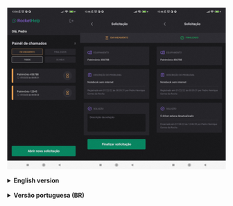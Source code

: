 ![altText](https://github.com/pedrocorrea2002/CallingHelp/blob/master/src/assets/AppScreenshot.jpg?raw=true)

<details close>
  <summary><b>English version</b></summary>

  ### ℹ️ About
  
  It's very common for who works with IT, that when a person in the office is having a problem with the computer, it's necessary to open a service call for someone of the IT come to solve the problem. CallingHelp is exactly for this, it allow users to open, visualize and put as "finished" the service calls.
  
<details>
<summary><b>⚠️ Requirements</b></summary>
  
  - node (Version 16.16.0 or superior) -- Not tested in lower versions
  - npm (Version 8.11.0 or superior) -- Not tested in lower versions
  - yarn (Version 1.12.19 or superior) -- Not tested in lower versions
  - expo (Version 5.5.1 or superior) -- Not tested in lower versions
  - Java(TM) SE Runtime Environment (Version 19.0.2 or superior) -- Not tested in lower versions
  <br>
  
  If you need some help to update or configure your environment [click here](https://www.notion.so/Atualiza-o-vers-es-diferentes-484cad4aa4354355b366d6524e7d2bc5) and [here](https://www.oracle.com/java/technologies/javase/jdk19-archive-downloads.html).
  <br>
  
  If you don't want to test the project on your own cellphone, you will need to install Android Studio, [see how to configure Android Studio in the minute 3:35](https://www.youtube.com/watch?v=ZGIU5aIRi9M).
</details>
  
  <details>
  <summary><b>▶️ How to execute the project</b></summary>
    
  >Access the folder where you want to download the project and execute the command below on your terminal to download the project or download manually by using the Github itself and then extract the .rar on the desired folder.
  >```
  >git clone https://github.com/pedrocorrea2002/CallingHelp.git
  >```
  >OBS: Certify if the address of the folder shown in the terminal is the same of the folder where you want to download the project before executing the command above.
  
  >After the project be downloaded, use this command to enter in the project's folder.
  >```
  >cd .\CallingHelp\
  >```
  
  >After that, execute the command below inside the project's folder to install the Node Modules.
  >```
  >yarn install
  >```
  
  >To execute the project use the command below, also inside of the project's folder.
  >```
  >expo run:android
  >```
  
  > If you are using the emulator of the Android Studio and after the executing of the command above, the emulator just open and the terminal pauses with the message "Opening name_of_the_device", press ctrl+c to stop the execution and execute the command again, now with the emulator opened.
</details>
  
  <details>
  <summary><b>📚 References</b></summary>
    
  This project was made based on the one showed during the event Ignite Lab 3 from [Rocketseat](https://www.rocketseat.com.br/).
  </details> 
</details>
<br>
<details close>
  <summary><b>Versão portuguesa (BR)</b></summary>
  
  ### ℹ️ Sobre
  
  É muito comum pra quem trabalha com TI, que quando uma pessoa no escritório está tendo um problema com o computador, é necessário abrir um chamado para que alguém da TI venha resolver o problema. RocketHelp é exatamente para isso, ele permite que os usuários abram, visualizem e marquem como "Finalidado" os chamados.
  
  <details>
  <summary><b>⚠️ Requisitos</b></summary>
  
  - node (Version 16.16.0 ou superior) -- Não testado em versões inferiores
  - npm (Version 8.11.0 ou superior) -- Não testado em versões inferiores
  - yarn (Version 1.12.19 ou superior) -- Não testado em versões inferiores
  - expo (Version 5.5.1 ou superior) -- Não testado em versões inferiores
  - java (Version 1.8.0_021 ou superior) -- Não testado em versões inferiores
  <br>
  
  Se você precisar de ajuda para atualizar ou configurar seu ambiente [clique aqui](https://www.notion.so/Atualiza-o-vers-es-diferentes-484cad4aa4354355b366d6524e7d2bc5) e [aqui](https://www.java.com/en/download/).
  <br>
  
  Se você quer testar o projeto no seu próprio celular, você vai precisar instalar o Android Studio, [veja como configurar o Android Studio](https://www.youtube.com/watch?v=SHSL58EMGTc).
</details>
<details>
<summary><b>▶️ Como executar o projeto</b></summary>
  
  >Acesse a pasta onde deseja baixar o projeto e execute o comando abaixo no seu terminal para baixar o projeto ou baixe manualmente pelo próprio gitHub e então extraia o .rar na pasta desejada.
  >```
  >git clone https://github.com/pedrocorrea2002/CallingHelp.git
  >```
  >OBS: Certifique se o endereço mostrado no terminal é o mesmo da pasta que você deseja baixar o projeto antes de executar o comando acima.
  
  >Depois do projeto estar baixado, use este comando para entrar na pasta do projeto.
  >```
  >cd .\CallingHelp\
  >```
  
  >Feito isso, execute o comando abaixo dentro da pasta do projeto para instalar a Node Modules.
  >```
  >yarn install
  >```
  
  >Para executar o projeto use o comando abaixo também dentro da pasta do projeto.
  >```
  >expo run:android
  >```
  
  > Se você estiver utilizando o emulador do Android Studio e o após a execução do comando acima o emulador simplesmente abrir e o terminal travar na mensagem "Opening nome_do_dispositivo", aperte ctrl+c para parar a execução e execute o comando de novo, agora com o emulador aberto.
</details>
  <details>
    <summary><b>📚 Referência</b></summary>
    
  Este projeto foi feito com base no projeto apresentado no evento Ignite Lab 3 da [Rocketseat](https://www.rocketseat.com.br/).
  </details>
</details>
